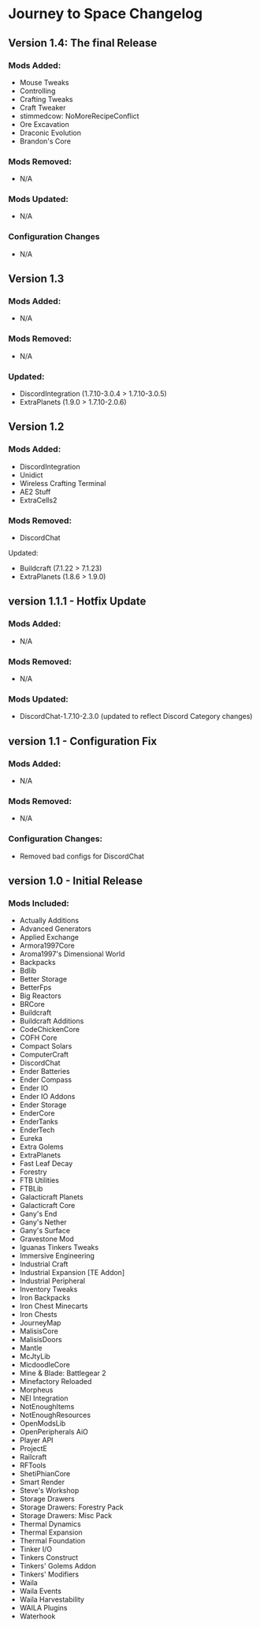 # Journey to Space Changelog  
## Version 1.4: The final Release  
### Mods Added:  
- Mouse Tweaks   
- Controlling
- Crafting Tweaks
- Craft Tweaker  
- stimmedcow: NoMoreRecipeConflict  
- Ore Excavation  
- Draconic Evolution  
- Brandon's Core  

### Mods Removed:  
- N/A  

### Mods Updated:  
- N/A  

### Configuration Changes  
- N/A  

## Version 1.3
### Mods Added:  
- N/A  

### Mods Removed:  
- N/A  

### Updated:  
- DiscordIntegration (1.7.10-3.0.4 > 1.7.10-3.0.5)
- ExtraPlanets (1.9.0 > 1.7.10-2.0.6)

## Version 1.2
### Mods Added:  
- DiscordIntegration  
- Unidict  
- Wireless Crafting Terminal  
- AE2 Stuff  
- ExtraCells2  

### Mods Removed:  
- DiscordChat  

Updated:  
- Buildcraft (7.1.22 > 7.1.23)
- ExtraPlanets (1.8.6 > 1.9.0)


## version 1.1.1 - Hotfix Update  
### Mods Added:  
-	N/A  

### Mods Removed:  
-	N/A  

### Mods Updated:  
-	DiscordChat-1.7.10-2.3.0 (updated to reflect Discord Category changes)  

## version 1.1 - Configuration Fix  
### Mods Added:  
-	N/A

### Mods Removed:  
-	N/A  

### Configuration Changes:
-	Removed bad configs for DiscordChat  

## version 1.0 - Initial Release  
### Mods Included:  
-	Actually Additions  
-	Advanced Generators  
-	Applied Exchange  
-	Armora1997Core  
-	Aroma1997's Dimensional World  
-	Backpacks  
-	Bdlib  
-	Better Storage  
-	BetterFps  
-	Big Reactors  
-	BRCore  
-	Buildcraft  
-	Buildcraft Additions  
-	CodeChickenCore  
-	COFH Core  
-	Compact Solars
-	ComputerCraft  
-	DiscordChat  
-	Ender Batteries  
-	Ender Compass  
-	Ender IO  
-	Ender IO Addons  
-	Ender Storage  
-	EnderCore  
-	EnderTanks  
-	EnderTech  
-	Eureka  
-	Extra Golems  
-	ExtraPlanets  
-	Fast Leaf Decay  
-	Forestry  
-	FTB Utilities  
-	FTBLib  
-	Galacticraft Planets  
-	Galacticraft Core  
-	Gany's End  
-	Gany's Nether  
-	Gany's Surface  
-	Gravestone Mod  
-	Iguanas Tinkers Tweaks  
-	Immersive Engineering  
-	Industrial Craft  
-	Industrial Expansion [TE Addon]  
-	Industrial Peripheral  
-	Inventory Tweaks  
-	Iron Backpacks  
-	Iron Chest Minecarts  
-	Iron Chests  
-	JourneyMap  
-	MalisisCore  
-	MalisisDoors  
-	Mantle  
-	McJtyLib  
-	MicdoodleCore  
-	Mine & Blade: Battlegear 2  
-	Minefactory Reloaded  
-	Morpheus  
-	NEI Integration  
-	NotEnoughItems  
-	NotEnoughResources  
-	OpenModsLib  
-	OpenPeripherals AiO  
-	Player API  
-	ProjectE  
-	Railcraft  
-	RFTools  
-	ShetiPhianCore  
-	Smart Render  
-	Steve's Workshop  
-	Storage Drawers  
-	Storage Drawers: Forestry Pack  
-	Storage Drawers: Misc Pack  
-	Thermal Dynamics  
-	Thermal Expansion  
-	Thermal Foundation  
-	Tinker I/O  
-	Tinkers Construct  
-	Tinkers' Golems Addon  
-	Tinkers' Modifiers  
-	Waila  
-	Waila Events  
-	Waila Harvestability  
-	WAILA	Plugins  
-	Waterhook  
